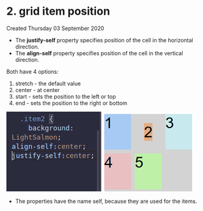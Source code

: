 # 2. grid item position

Created Thursday 03 September 2020

- The **justify-self** property specifies position of the cell in the horizontal direction.
- The **align-self** property specifies position of the cell in the vertical direction.

Both have 4 options:

1. stretch - the default value
2. center - at center
3. start - sets the position to the left or top
4. end - sets the position to the right or bottom

![](/assets/2_grid_item_position-image-1.png)

- The properties have the name self, because they are used for the items.
